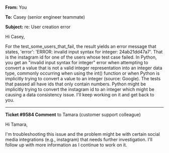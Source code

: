**From:** You

**To:** Casey (senior engineer teammate)

**Subject:** re: User creation error

Hi Casey,

For the test_some_users_that_fail, the result yields an error message that states, 'error': 'ERROR: invalid input syntax for integer: 24ab21dd47a7'. That is the instagram id for one of the users whose test case failed. In Python, you get an "invalid input syntax for integer" error when attempting to convert a value that is not a valid integer representation into an integer data type, commonly occurring when using the int() function or when Python is implicitly trying to convert a value to an integer (source: Google). The tests that passed all have ids that only contain numbers. Python might be implicitly trying to convert the instagram id to an integer which might be causing a data consistency issue. I'll keep working on it and get back to you.


----------

**Ticket #9584 Comment** to Tamara (customer support colleague)

Hi Tamara,

I'm troubleshooting this issue and the problem might be with certain social media integrations (e.g., instagram) that needs further investigation. I'll follow up with more information as I continue to work on it.